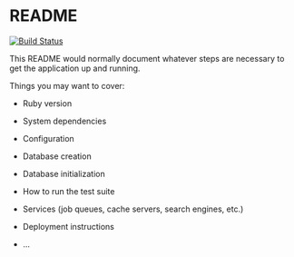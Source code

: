 # README

[![Build Status](https://travis-ci.org/Web-Development-1920/todolist.svg?branch=milestone-1)](https://travis-ci.org/Web-Development-1920/todolist)

This README would normally document whatever steps are necessary to get the
application up and running.

Things you may want to cover:

* Ruby version

* System dependencies

* Configuration

* Database creation

* Database initialization

* How to run the test suite

* Services (job queues, cache servers, search engines, etc.)

* Deployment instructions

* ...
